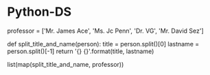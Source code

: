 # Python-DS
professor = ['Mr. James Ace', 'Ms. Jc Penn', 'Dr. VG', 'Mr. David Sez']

def split_title_and_name(person):
    title = person.split()[0]
    lastname = person.split()[-1]
    return '{} {}'.format(title, lastname)

list(map(split_title_and_name, professor))
